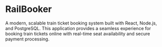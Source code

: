 # RailBooker
A modern, scalable train ticket booking system built with React, Node.js, and PostgreSQL. This application provides a seamless experience for booking train tickets online with real-time seat availability and secure payment processing.
